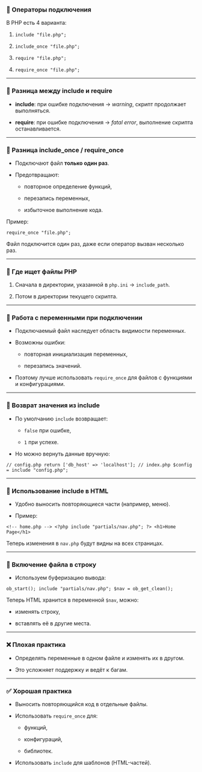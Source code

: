 ### 🔹 Операторы подключения

В PHP есть 4 варианта:

1. `include "file.php";`
    
2. `include_once "file.php";`
    
3. `require "file.php";`
    
4. `require_once "file.php";`
    

---

### 🔸 Разница между include и require

- **include**: при ошибке подключения → _warning_, скрипт продолжает выполняться.
    
- **require**: при ошибке подключения → _fatal error_, выполнение скрипта останавливается.
    

---

### 🔸 Разница include_once / require_once

- Подключают файл **только один раз**.
    
- Предотвращают:
    
    - повторное определение функций,
        
    - перезапись переменных,
        
    - избыточное выполнение кода.
        

Пример:

`require_once "file.php";`

Файл подключится один раз, даже если оператор вызван несколько раз.

---

### 📂 Где ищет файлы PHP

1. Сначала в директории, указанной в `php.ini` → `include_path`.
    
2. Потом в директории текущего скрипта.
    

---

### 🔸 Работа с переменными при подключении

- Подключаемый файл наследует область видимости переменных.
    
- Возможны ошибки:
    
    - повторная инициализация переменных,
        
    - перезапись значений.
        
- Поэтому лучше использовать `require_once` для файлов с функциями и конфигурациями.
    

---

### 🔸 Возврат значения из include

- По умолчанию `include` возвращает:
    
    - `false` при ошибке,
        
    - `1` при успехе.
        
- Но можно вернуть данные вручную:
    

`// config.php return ['db_host' => 'localhost']; // index.php $config = include "config.php";`

---

### 🔸 Использование include в HTML

- Удобно выносить повторяющиеся части (например, меню).
    
- Пример:
    

`<!-- home.php --> <?php include "partials/nav.php"; ?> <h1>Home Page</h1>`

Теперь изменения в `nav.php` будут видны на всех страницах.

---

### 🔸 Включение файла в строку

- Используем буферизацию вывода:
    

`ob_start(); include "partials/nav.php"; $nav = ob_get_clean();`

Теперь HTML хранится в переменной `$nav`, можно:

- изменять строку,
    
- вставлять её в другие места.
    

---

### ❌ Плохая практика

- Определять переменные в одном файле и изменять их в другом.
    
- Это усложняет поддержку и ведёт к багам.
    

---

### ✅ Хорошая практика

- Выносить повторяющийся код в отдельные файлы.
    
- Использовать `require_once` для:
    
    - функций,
        
    - конфигураций,
        
    - библиотек.
        
- Использовать `include` для шаблонов (HTML-частей).